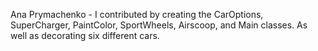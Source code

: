 Ana Prymachenko - I contributed by creating the CarOptions, SuperCharger, PaintColor, SportWheels, Airscoop, and Main classes. As well as decorating six different cars. 
